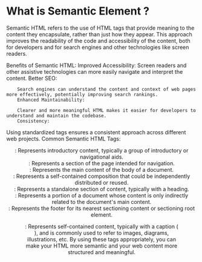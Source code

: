 <h1>What is Semantic Element ?</h1>
<p>Semantic HTML refers to the use of HTML tags that provide meaning to the content they encapsulate, rather than just how they appear. This approach improves the readability of the code and accessibility of the content, both for developers and for search engines and other technologies like screen readers.</p>

Benefits of Semantic HTML:
    Improved Accessibility:
        Screen readers and other assistive technologies can more easily navigate and interpret the content.
        Better SEO:

        Search engines can understand the content and context of web pages more effectively, potentially improving search rankings.
        Enhanced Maintainability:

        Clearer and more meaningful HTML makes it easier for developers to understand and maintain the codebase.
        Consistency:

Using standardized tags ensures a consistent approach across different web projects.
Common Semantic HTML Tags:
    <header>: Represents introductory content, typically a group of introductory or navigational aids.
    <nav>: Represents a section of the page intended for navigation.
    <main>: Represents the main content of the body of a document.
    <article>: Represents a self-contained composition that could be independently distributed or reused.
    <section>: Represents a standalone section of content, typically with a heading.
    <aside>: Represents a portion of a document whose content is only indirectly related to the document's main content.
    <footer>: Represents the footer for its nearest sectioning content or sectioning root element.
    <figure>: Represents self-contained content, typically with a caption (<figcaption>), and is commonly used to refer to images, diagrams, illustrations, etc.
By using these tags appropriately, you can make your HTML more semantic and your web content more structured and meaningful.